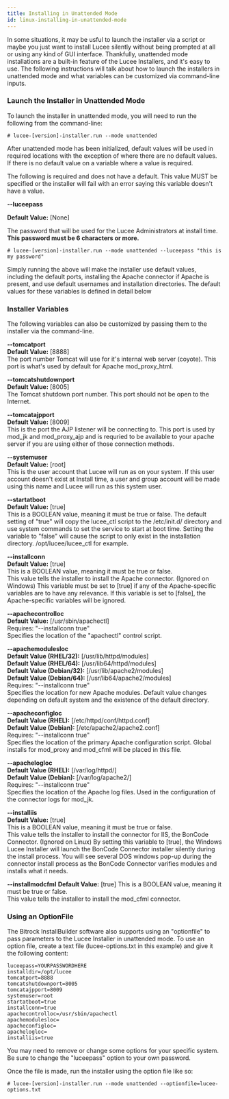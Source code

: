 ```yaml
---
title: Installing in Unattended Mode
id: linux-installing-in-unattended-mode
---
```


In some situations, it may be usful to launch the installer via a script or maybe you just want to install Lucee silently without being prompted at all or using any kind of GUI interface. Thankfully, unattended mode installations are a built-in feature of the Lucee Installers, and it's easy to use. The following instructions will talk about how to launch the installers in unattended mode and what variables can be customized via command-line inputs.

### Launch the Installer in Unattended Mode ###

To launch the installer in unattended mode, you will need to run the following from the command-line:

	# lucee-[version]-installer.run --mode unattended

After unattended mode has been initialized, default values will be used in required locations with the exception of where there are no default values. If there is no default value on a variable where a value is required.

The following is required and does not have a default. This value MUST be specified or the installer will fail with an error saying this variable doesn't have a value.

**--luceepass**

**Default Value:** [None]

The password that will be used for the Lucee Administrators at install time. **This password must be 6 characters or more.**

	# lucee-[version]-installer.run --mode unattended --luceepass "this is my password"

Simply running the above will make the installer use default values, including the default ports, installing the Apache connector if Apache is present, and use default usernames and installation directories. The default values for these variables is defined in detail below

### Installer Variables ###

The following variables can also be customized by passing them to the installer via the command-line.

**--tomcatport**  
**Default Value:** [8888]  
The port number Tomcat will use for it's internal web server (coyote). This port is what's used by default for Apache mod_proxy_html.

**--tomcatshutdownport**  
**Default Value:** [8005]  
The Tomcat shutdown port number. This port should not be open to the Internet.

**--tomcatajpport**  
**Default Value:** [8009]  
This is the port the AJP listener will be connecting to. This port is used by mod_jk and mod_proxy_ajp and is requried to be available to your apache server if you are using either of those connection methods.

**--systemuser**  
**Default Value:** [root]  
This is the user account that Lucee will run as on your system. If this user account doesn't exist at Install time, a user and group account will be made using this name and Lucee will run as this system user.

**--startatboot**  
**Default Value:** [true]  
This is a BOOLEAN value, meaning it must be true or false.
The default setting of "true" will copy the lucee_ctl script to the /etc/init.d/ directory and use system commands to set the service to start at boot time. Setting the variable to "false" will cause the script to only exist in the installation directory. /opt/lucee/lucee_ctl for example.

**--installconn**  
**Default Value:** [true]  
This is a BOOLEAN value, meaning it must be true or false.  
This value tells the installer to install the Apache connector. (Ignored on Windows) This variable must be set to [true] if any of the Apache-specific variables are to have any relevance. If this variable is set to [false], the Apache-specific variables will be ignored.

**--apachecontrolloc**  
**Default Value:** [/usr/sbin/apachectl]  
Requires: "--installconn true"  
Specifies the location of the "apachectl" control script.

**--apachemodulesloc**  
**Default Value (RHEL/32):** [/usr/lib/httpd/modules]  
**Default Value (RHEL/64):** [/usr/lib64/httpd/modules]  
**Default Value (Debian/32):** [/usr/lib/apache2/modules]  
**Default Value (Debian/64):** [/usr/lib64/apache2/modules]  
Requires: "--installconn true"  
Specifies the location for new Apache modules. Default value changes depending on default system and the existence of the default directory.

**--apacheconfigloc**  
**Default Value (RHEL):** [/etc/httpd/conf/httpd.conf]  
**Default Value (Debian):** [/etc/apache2/apache2.conf]  
Requires: "--installconn true"  
Specifies the location of the primary Apache configuration script. Global installs for mod_proxy and mod_cfml will be placed in this file.

**--apachelogloc**  
**Default Value (RHEL):** [/var/log/httpd/]  
**Default Value (Debian):** [/var/log/apache2/]  
Requires: "--installconn true"  
Specifies the location of the Apache log files. Used in the configuration of the connector logs for mod_jk.

**--installiis**  
**Default Value:** [true]  
This is a BOOLEAN value, meaning it must be true or false.  
This value tells the installer to install the connector for IIS, the BonCode Connector. (Ignored on Linux) By setting this variable to [true], the Windows Lucee Installer will launch the BonCode Connector installer silently during the install process. You will see several DOS windows pop-up during the connector install process as the BonCode Connector varifies modules and installs what it needs.

**--installmodcfml**
**Default Value:** [true]
This is a BOOLEAN value, meaning it must be true or false.  
This value tells the installer to install the mod_cfml connector.

### Using an OptionFile ###

The Bitrock InstallBuilder software also supports using an "optionfile" to pass parameters to the Lucee Installer in unattended mode. To use an option file, create a text file (lucee-options.txt in this example) and give it the following content:

```lucee
luceepass=YOURPASSWORDHERE
installdir=/opt/lucee
tomcatport=8888
tomcatshutdownport=8005
tomcatajpport=8009
systemuser=root
startatboot=true
installconn=true
apachecontrolloc=/usr/sbin/apachectl
apachemodulesloc=
apacheconfigloc=
apachelogloc=
installiis=true
```

You may need to remove or change some options for your specific system. Be sure to change the "luceepass" option to your own password.

Once the file is made, run the installer using the option file like so:

	# lucee-[version]-installer.run --mode unattended --optionfile=lucee-options.txt
